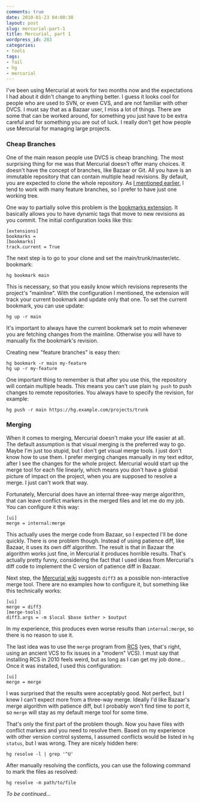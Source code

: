 ```yaml
---
comments: true
date: 2010-01-23 04:00:38
layout: post
slug: mercurial-part-1
title: Mercurial, part 1
wordpress_id: 283
categories:
- tools
tags:
- fail
- hg
- mercurial
---
```


I've been using Mercurial at work for two months now and the expectations I had about it didn't change to anything better. I guess it looks cool for people who are used to SVN, or even CVS, and are not familiar with other DVCS. I must say that as a Bazaar user, I miss a lot of things. There are some that can be worked around, for something you just have to be extra careful and for something you are out of luck. I really don't get how people use Mercurial for managing large projects.

### Cheap Branches


One of the main reason people use DVCS is cheap branching. The most surprising thing for me was that Mercurial doesn't offer many choices. It doesn't have the concept of branches, like Bazaar or Git. All you have is an immutable repository that can contain multiple head revisions. By default, you are expected to clone the whole repository. As [I mentioned earlier](/2009/10/working-with-branches-in-bazaar/), I tend to work with many feature branches, so I prefer to have just one working tree.

One way to partially solve this problem is the [bookmarks extension](http://mercurial.selenic.com/wiki/BookmarksExtension). It basically allows you to have dynamic tags that move to new revisions as you commit. The initial configuration looks like this:

    
    [extensions]
    bookmarks =
    [bookmarks]
    track.current = True


The next step is to go to your clone and set the main/trunk/master/etc. bookmark:

    
    hg bookmark main


This is necessary, so that you easily know which revisions represents the project's "mainline". With the configuration I mentioned, the extension will track your current bookmark and update only that one. To set the current bookmark, you can use update:

    
    hg up -r main


It's important to always have the current bookmark set to _main_ whenever you are fetching changes from the mainline. Otherwise you will have to manually fix the bookmark's revision.

Creating new "feature branches" is easy then:

    
    hg bookmark -r main my-feature
    hg up -r my-feature


One important thing to remember is that after you use this, the repository will contain multiple heads. This means you can't use plain `hg push` to push changes to remote repositories. You always have to specify the revision, for example:

    
    hg push -r main https://hg.example.com/projects/trunk




### Merging


When it comes to merging, Mercurial doesn't make your life easier at all. The default assumption is that visual merging is the preferred way to go. Maybe I'm just too stupid, but I don't get visual merge tools. I just don't know how to use them. I prefer merging changes manually in my text editor, after I see the changes for the whole project. Mercurial would start up the merge tool for each file linearly, which means you don't have a global picture of impact on the project, when you are supposed to resolve a merge. I just can't work that way.

Fortunately, Mercurial does have an internal three-way merge algorithm, that can leave conflict markers in the merged files and let me do my job. You can configure it this way:

    
    [ui]
    merge = internal:merge


This actually uses the merge code from Bazaar, so I expected I'll be done quickly. There is one problem though. Instead of using patience diff, like Bazaar, it uses its own diff algorithm. The result is that in Bazaar the algorithm works just fine, in Mercurial it produces horrible results. That's actually pretty funny, considering the fact that I used ideas from Mercurial's diff code to implement the C version of patience diff in Bazaar.

Next step, the [Mercurial wiki](http://mercurial.selenic.com/wiki/MergeProgram) suggests `diff3` as a possible non-interactive merge tool. There are no examples how to configure it, but something like this technically works:

    
    [ui]
    merge = diff3
    [merge-tools]
    diff3.args = -m $local $base $other > $output


In my experience, this produces even worse results than `internal:merge`, so there is no reason to use it.

The last idea was to use the `merge` program from [RCS](http://www.gnu.org/software/rcs/) (yes, that's right, using an ancient VCS to fix issues in a "modern" VCS). I must say that installing RCS in 2010 feels weird, but as long as I can get my job done... Once it was installed, I used this configuration:

    
    [ui]
    merge = merge


I was surprised that the results were acceptably good. Not perfect, but I knew I can't expect more from a three-way merge. Ideally I'd like Bazaar's merge algorithm with patience diff, but I probably won't find time to port it, so `merge` will stay as my default merge tool for some time.

That's only the first part of the problem though. Now you have files with conflict markers and you need to resolve them. Based on my experience with other version control systems, I assumed conflicts would be listed in `hg status`, but I was wrong. They are nicely hidden here:

    
    hg resolve -l | grep '^U'


After manually resolving the conflicts, you can use the following command to mark the files as resolved:

    
    hg resolve -m path/to/file


_To be continued..._

